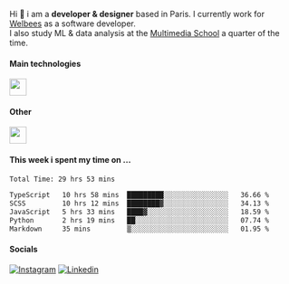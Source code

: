 Hi :wave: i am a **developer & designer** based in Paris. I currently work for [Welbees](https://www.welbees.com) as a software developer.<br /> I also study ML & data analysis at the [Multimedia School](https://www.ecole-multimedia.com/) a quarter of the time.

#### Main technologies
<img height="30" src="https://skillicons.dev/icons?i=js,ts,react,nextjs,threejs,nodejs,nestjs,laravel,mysql,git,docker" />

#### Other
<img height="30" src="https://skillicons.dev/icons?i=figma,ps,ai,ae,pr,blender,unreal,ableton" />

#### This week i spent my time on ...
<!--START_SECTION:waka-->

```txt
Total Time: 29 hrs 53 mins

TypeScript   10 hrs 58 mins  █████████░░░░░░░░░░░░░░░░   36.66 %
SCSS         10 hrs 12 mins  ████████▓░░░░░░░░░░░░░░░░   34.13 %
JavaScript   5 hrs 33 mins   ████▓░░░░░░░░░░░░░░░░░░░░   18.59 %
Python       2 hrs 19 mins   ██░░░░░░░░░░░░░░░░░░░░░░░   07.74 %
Markdown     35 mins         ▒░░░░░░░░░░░░░░░░░░░░░░░░   01.95 %
```

<!--END_SECTION:waka-->

#### Socials

<a href="https://www.instagram.com/maximelbv/" target="_blank">![Instagram](https://img.shields.io/badge/Instagram-E4405F?style=for-the-badge&logo=instagram&logoColor=white)</a>
<a href="https://www.linkedin.com/in/maxime-lefebvre-85b545199" target="_blank">![Linkedin](https://img.shields.io/badge/LinkedIn-0077B5?style=for-the-badge&logo=linkedin&logoColor=white)</a>
